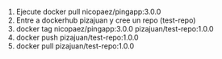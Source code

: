 1. Ejecute docker pull nicopaez/pingapp:3.0.0
2. Entre a dockerhub pizajuan y cree un repo (test-repo)
3. docker tag nicopaez/pingapp:3.0.0 pizajuan/test-repo:1.0.0
4. docker push pizajuan/test-repo:1.0.0
5. docker pull pizajuan/test-repo:1.0.0